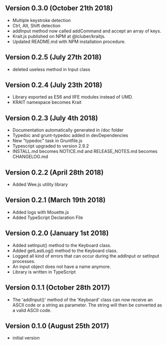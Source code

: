 Version 0.3.0 (October 21th 2018)
-----------------------------
 * Multiple keystroke detection
 * Ctrl, Alt, Shift detection
 * addInput method now called addCommand and accept an array of keys.
 * Krait.js published on NPM at @lcluber/kraitjs.
 * Updated README.md with NPM installation procedure.

Version 0.2.5 (July 27th 2018)
------------------------------
 * deleted useless method in Input class

Version 0.2.4 (July 23th 2018)
------------------------------
 * Library exported as ES6 and IIFE modules instead of UMD.
 * KRAIT namespace becomes Krait

Version 0.2.3 (July 4th 2018)
------------------------------
 * Documentation automatically generated in /doc folder
 * Typedoc and grunt-typedoc added in devDependencies
 * New "typedoc" task in Gruntfile.js
 * Typescript upgraded to version 2.9.2
 * INSTALL.md becomes NOTICE.md and RELEASE_NOTES.md becomes CHANGELOG.md

Version 0.2.2 (April 28th 2018)
-----------------------------
 * Added Wee.js utility library

Version 0.2.1 (March 19th 2018)
-----------------------------
 * Added logs with Mouette.js
 * Added TypeScript Declaration File

Version 0.2.0 (January 1st 2018)
-----------------------------
 * Added setInput() method to the Keyboard class.
 * Added getLastLog() method to the Keyboard class.
 * Logged all kind of errors that can occur during the addInput or setInput processes.
 * An input object does not have a name anymore.
 * Library is written in TypeScript

Version 0.1.1 (October 28th 2017)
-----------------------------
 * The 'addInput()' method of the 'Keyboard' class can now receive an ASCII code or a string as parameter. The string will then be converted as a valid ASCII code.

Version 0.1.0 (August 25th 2017)
-----------------------------
 * initial version
